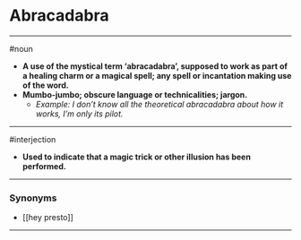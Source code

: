 # Abracadabra
---
#noun
- **A use of the mystical term ‘abracadabra’, supposed to work as part of a healing charm or a magical spell; any spell or incantation making use of the word.**
- **Mumbo-jumbo; obscure language or technicalities; jargon.**
	- _Example: I don’t know all the theoretical abracadabra about how it works, I’m only its pilot._
---
#interjection
- **Used to indicate that a magic trick or other illusion has been performed.**
---
### Synonyms
- [[hey presto]]
---
